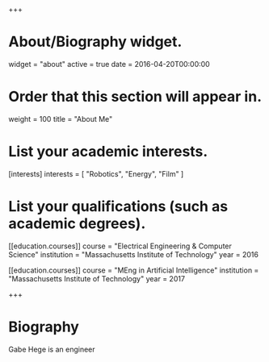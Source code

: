 +++
# About/Biography widget.
widget = "about"
active = true
date = 2016-04-20T00:00:00

# Order that this section will appear in.
weight = 100
title = "About Me"
# List your academic interests.
[interests]
  interests = [
    "Robotics",
    "Energy",
    "Film"
  ]

# List your qualifications (such as academic degrees).
[[education.courses]]
  course = "Electrical Engineering & Computer Science"
  institution = "Massachusetts Institute of Technology"
  year = 2016

[[education.courses]]
  course = "MEng in Artificial Intelligence"
  institution = "Massachusetts Institute of Technology"
  year = 2017

+++

# Biography

Gabe Hege is an engineer
